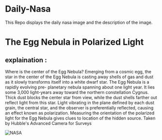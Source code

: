 # Daily-Nasa

This Repo displays the daily nasa image and the description of the image.

<!--NASA-->
# The Egg Nebula in Polarized Light
## explaination :

Where is the center of the Egg Nebula? Emerging from a cosmic egg, the star in the center of the Egg Nebula is casting away shells of gas and dust as it slowly transforms itself into a white dwarf star.  The Egg Nebula is a rapidly evolving pre- planetary nebula spanning about one light year. It lies some 3,000 light-years away toward the northern constellation Cygnus. Thick dust blocks the center star from view, while the dust shells farther out reflect light from this star.  Light vibrating in the plane defined by each dust grain, the central star, and the observer is preferentially reflected, causing an effect known as polarization.  Measuring the orientation of the polarized light for the Egg Nebula gives clues to location of the hidden source.  Taken by Hubble's Advanced Camera for Surveys

![NASA](https://apod.nasa.gov/apod/image/2304/egg_hst_0c1099.jpg)
<!--/NASA-->